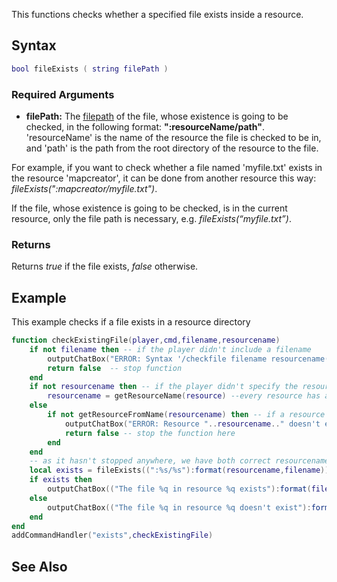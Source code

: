 This functions checks whether a specified file exists inside a resource.

Syntax
------

``` lua
bool fileExists ( string filePath )
```

### Required Arguments

-   **filePath:** The [filepath](/filepath.md "wikilink") of the file, whose existence is going to be checked, in the following format: **":resourceName/path"**. 'resourceName' is the name of the resource the file is checked to be in, and 'path' is the path from the root directory of the resource to the file.

  
For example, if you want to check whether a file named 'myfile.txt' exists in the resource 'mapcreator', it can be done from another resource this way: *fileExists(":mapcreator/myfile.txt")*.

If the file, whose existence is going to be checked, is in the current resource, only the file path is necessary, e.g. *fileExists(“myfile.txt”)*.

### Returns

Returns *true* if the file exists, *false* otherwise.

Example
-------

This example checks if a file exists in a resource directory

``` lua
function checkExistingFile(player,cmd,filename,resourcename)
    if not filename then -- if the player didn't include a filename
        outputChatBox("ERROR: Syntax '/checkfile filename resourcename(optional)'.",player) -- display error
        return false  -- stop function
    end
    if not resourcename then -- if the player didn't specify the resource he wants to check, use current resource
        resourcename = getResourceName(resource) --every resource has a predefined global variable called resource that contains the resource pointer for that resource, in other words, the value that getThisResource() function returns.
    else
        if not getResourceFromName(resourcename) then -- if a resource with that name doesn't exist, output error and stop function
            outputChatBox("ERROR: Resource "..resourcename.." doesn't exist.",player) -- output error message
            return false -- stop the function here
        end
    end
    -- as it hasn't stopped anywhere, we have both correct resourcename and filename
    local exists = fileExists((":%s/%s"):format(resourcename,filename)) -- using shorter format of string.format, see StringLibraryTutorial in lua wiki for that
    if exists then
        outputChatBox(("The file %q in resource %q exists"):format(filename,resourcename))
    else
        outputChatBox(("The file %q in resource %q doesn't exist"):format(filename,resourcename))
    end
end
addCommandHandler("exists",checkExistingFile)
```

See Also
--------
